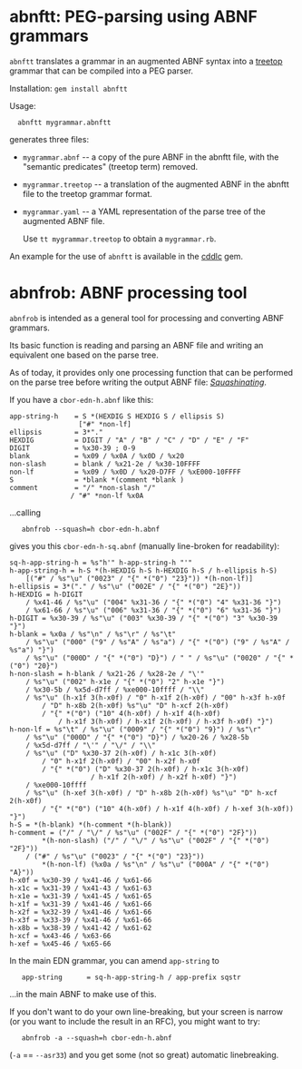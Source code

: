 # abnftt: PEG-parsing using ABNF grammars

`abnftt` translates a grammar in an augmented ABNF syntax into a [treetop][]
grammar that can be compiled into a PEG parser.

[treetop]: https://github.com/cjheath/treetop

Installation: `gem install abnftt`

Usage:

```
  abnftt mygrammar.abnftt
```

generates three files:

* `mygrammar.abnf` -- a copy of the pure ABNF in the abnftt file, with
  the "semantic predicates" (treetop term) removed.
* `mygrammar.treetop` -- a translation of the augmented ABNF in the
  abnftt file to the treetop grammar format.
* `mygrammar.yaml` -- a YAML representation of the parse tree of the
  augmented ABNF file.

  Use `tt mygrammar.treetop` to obtain a `mygrammar.rb`.

An example for the use of `abnftt` is available in the [cddlc][] gem.

[cddlc]: https://github.com/cabo/cddlc

# abnfrob: ABNF processing tool

`abnfrob` is intended as a general tool for processing and converting
ABNF grammars.

Its basic function is reading and parsing an ABNF file and writing an equivalent
one based on the parse tree.

As of today, it provides only one processing function that can be
performed on the parse tree before writing the output ABNF file:
*[Squashinating][]*.

[Squashinating]: https://www.ietf.org/archive/id/draft-ietf-cbor-edn-literals-14.html#appendix-B

If you have a `cbor-edn-h.abnf` like this:

``` abnf
app-string-h    = S *(HEXDIG S HEXDIG S / ellipsis S)
                 ["#" *non-lf]
ellipsis        = 3*"."
HEXDIG          = DIGIT / "A" / "B" / "C" / "D" / "E" / "F"
DIGIT           = %x30-39 ; 0-9
blank           = %x09 / %x0A / %x0D / %x20
non-slash       = blank / %x21-2e / %x30-10FFFF
non-lf          = %x09 / %x0D / %x20-D7FF / %xE000-10FFFF
S               = *blank *(comment *blank )
comment         = "/" *non-slash "/"
               / "#" *non-lf %x0A
```

…calling

```
   abnfrob --squash=h cbor-edn-h.abnf
```

gives you this `cbor-edn-h-sq.abnf` (manually line-broken for readability):

```
sq-h-app-string-h = %s"h'" h-app-string-h "'"
h-app-string-h = h-S *(h-HEXDIG h-S h-HEXDIG h-S / h-ellipsis h-S)
    [("#" / %s"\u" ("0023" / "{" *("0") "23}")) *(h-non-lf)]
h-ellipsis = 3*("." / %s"\u" ("002E" / "{" *("0") "2E}"))
h-HEXDIG = h-DIGIT
    / %x41-46 / %s"\u" ("004" %x31-36 / "{" *("0") "4" %x31-36 "}")
    / %x61-66 / %s"\u" ("006" %x31-36 / "{" *("0") "6" %x31-36 "}")
h-DIGIT = %x30-39 / %s"\u" ("003" %x30-39 / "{" *("0") "3" %x30-39 "}")
h-blank = %x0a / %s"\n" / %s"\r" / %s"\t"
    / %s"\u" ("000" ("9" / %s"A" / %s"a") / "{" *("0") ("9" / %s"A" / %s"a") "}")
    / %s"\u" ("000D" / "{" *("0") "D}") / " " / %s"\u" ("0020" / "{" *("0") "20}")
h-non-slash = h-blank / %x21-26 / %x28-2e / "\'"
    / %s"\u" ("002" h-x1e / "{" *("0") "2" h-x1e "}")
    / %x30-5b / %x5d-d7ff / %xe000-10ffff / "\\"
    / %s"\u" (h-x1f 3(h-x0f) / "0" h-x1f 2(h-x0f) / "00" h-x3f h-x0f
        / "D" h-x8b 2(h-x0f) %s"\u" "D" h-xcf 2(h-x0f)
        / "{" *("0") ("10" 4(h-x0f) / h-x1f 4(h-x0f)
            / h-x1f 3(h-x0f) / h-x1f 2(h-x0f) / h-x3f h-x0f) "}")
h-non-lf = %s"\t" / %s"\u" ("0009" / "{" *("0") "9}") / %s"\r"
    / %s"\u" ("000D" / "{" *("0") "D}") / %x20-26 / %x28-5b
    / %x5d-d7ff / "\'" / "\/" / "\\"
    / %s"\u" ("D" %x30-37 2(h-x0f) / h-x1c 3(h-x0f)
        / "0" h-x1f 2(h-x0f) / "00" h-x2f h-x0f
        / "{" *("0") ("D" %x30-37 2(h-x0f) / h-x1c 3(h-x0f)
                    / h-x1f 2(h-x0f) / h-x2f h-x0f) "}")
    / %xe000-10ffff
    / %s"\u" (h-xef 3(h-x0f) / "D" h-x8b 2(h-x0f) %s"\u" "D" h-xcf 2(h-x0f)
        / "{" *("0") ("10" 4(h-x0f) / h-x1f 4(h-x0f) / h-xef 3(h-x0f)) "}")
h-S = *(h-blank) *(h-comment *(h-blank))
h-comment = ("/" / "\/" / %s"\u" ("002F" / "{" *("0") "2F}"))
        *(h-non-slash) ("/" / "\/" / %s"\u" ("002F" / "{" *("0") "2F}"))
    / ("#" / %s"\u" ("0023" / "{" *("0") "23}"))
        *(h-non-lf) (%x0a / %s"\n" / %s"\u" ("000A" / "{" *("0") "A}"))
h-x0f = %x30-39 / %x41-46 / %x61-66
h-x1c = %x31-39 / %x41-43 / %x61-63
h-x1e = %x31-39 / %x41-45 / %x61-65
h-x1f = %x31-39 / %x41-46 / %x61-66
h-x2f = %x32-39 / %x41-46 / %x61-66
h-x3f = %x33-39 / %x41-46 / %x61-66
h-x8b = %x38-39 / %x41-42 / %x61-62
h-xcf = %x43-46 / %x63-66
h-xef = %x45-46 / %x65-66

```

In the main EDN grammar, you can amend `app-string` to

```
   app-string      = sq-h-app-string-h / app-prefix sqstr
```

...in the main ABNF to make use of this.

If you don't want to do your own line-breaking, but your screen is
narrow (or you want to include the result in an RFC), you might want
to try:

```
   abnfrob -a --squash=h cbor-edn-h.abnf
```

(`-a` == `--asr33`) and you get some (not so great) automatic linebreaking.
